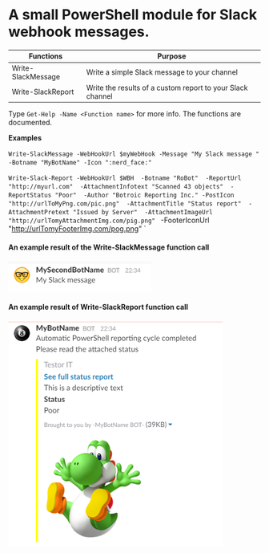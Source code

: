 # A small PowerShell module for Slack webhook messages.

Functions | Purpose
----------|--------
Write-SlackMessage | Write a simple Slack message to your channel
Write-SlackReport | Write the results of a custom report to your Slack channel

Type `Get-Help -Name <Function name>` for more info. The functions are documented. 

**Examples**

`Write-SlackMessage -WebHookUrl $myWebHook -Message "My Slack message " -Botname "MyBotName" -Icon ":nerd_face:"`

`Write-Slack-Report -WebHookUrl $WBH 
                    -Botname "RoBot" 
                    -ReportUrl "http://myurl.com" 
                    -AttachmentInfotext "Scanned 43 objects" 
                    -ReportStatus "Poor" 
                    -Author "Botroic Reporting Inc."
                    -PostIcon "http://urlToMyPng.com/pic.png" 
                    -AttachmentTitle "Status report" 
                    -AttachmentPretext "Issued by Server" 
                    -AttachmentImageUrl "http://urlTomyAttachmentImg.com/pig.png" `
                    -FooterIconUrl "http://urlTomyFooterImg.com/pog.png" `

#### An example result of the Write-SlackMessage function call

![Capture1](/images/SlackBot2.PNG)

#### An example result of Write-SlackReport function call

![Capture2](/images/SlackBot1.PNG)
